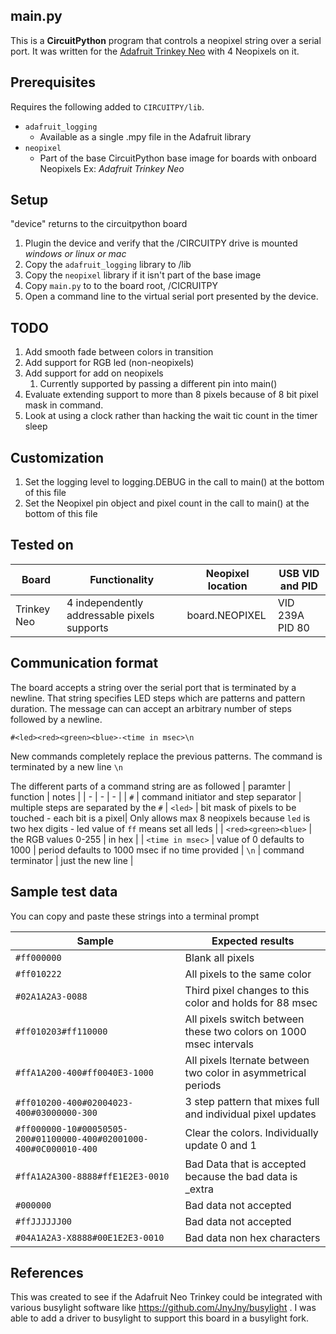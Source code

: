 ## main.py
This is a **CircuitPython** program that controls a neopixel string over a serial port.  It was written for the [Adafruit Trinkey Neo](https://www.adafruit.com/product/4870) with 4 Neopixels on it.

## Prerequisites
Requires the following added to `CIRCUITPY/lib`.  
* `adafruit_logging`
    * Available as a single .mpy file in the Adafruit library
* `neopixel`
    * Part of the base CircuitPython base image for boards with onboard Neopixels Ex: _Adafruit Trinkey Neo_

## Setup
"device" returns to the circuitpython board

1. Plugin the device and verify that the /CIRCUITPY drive is mounted _windows or linux or mac_
1. Copy the `adafruit_logging` library to /lib
1. Copy the `neopixel` library if it isn't part of the base image
1. Copy `main.py` to to the board root, /CICRUITPY
1. Open a command line to the virtual serial port presented by the device.

## TODO
1. Add smooth fade between colors in transition
1. Add support for RGB led (non-neopixels)
1. Add support for add on neopixels
    1. Currently supported by passing a different pin into main()
1. Evaluate extending support to more than 8 pixels because of 8 bit pixel mask in command.
1. Look at using a clock rather than hacking the wait tic count in the timer sleep

## Customization
1. Set the logging level to logging.DEBUG in the call to main() at the bottom of this file
1. Set the Neopixel pin object and pixel count in the call to main() at the bottom of this file

## Tested on
| Board | Functionality | Neopixel location |  USB VID and PID |
| - | - | - | - |
| Trinkey Neo | 4 independently addressable pixels supports | board.NEOPIXEL | VID 239A  PID 80  |

## Communication format
The board accepts a string over the serial port that is terminated by a newline. That string specifies LED steps which are patterns and pattern duration. The message can can accept an arbitrary number of steps followed by a newline. 
```
#<led><red><green><blue>-<time in msec>\n
```

New commands completely replace the previous patterns. The command is terminated by a new line `\n`

The different parts of a command string are as followed
| paramter | function | notes |
| - | - | - |
| `#` | command initiator and step separator | multiple steps are separated by the `#`
| `<led>` | bit mask of pixels to be touched - each bit is a pixel| Only allows max 8 neopixels because `led` is two hex digits - led value of `ff` means set all leds |
| `<red><green><blue>` | the RGB values 0-255 | in hex |
| `<time in msec>` | value of 0 defaults to 1000 |  period defaults to 1000 msec if no time provided
| `\n` | command terminator | just the new line |

## Sample test data
You can copy and paste these strings into a terminal prompt

| Sample | Expected results |
| - | - |
| `#ff000000` | Blank all pixels |
| `#ff010222` | All pixels to the same color |
| `#02A1A2A3-0088` | Third pixel changes to this color and holds for 88 msec |
| `#ff010203#ff110000` | All pixels switch between these two colors on 1000 msec intervals
| `#ffA1A200-400#ff0040E3-1000` | All pixels lternate between two color in asymmetrical periods |
| `#ff010200-400#02004023-400#03000000-300` | 3 step pattern that mixes full and individual pixel updates |
| `#ff000000-10#00050505-200#01100000-400#02001000-400#0C000010-400` | Clear the colors. Individually update 0 and 1 | set 2 and 3 (bit 4 and 8 ) at same time |
| `#ffA1A2A300-8888#ffE1E2E3-0010` | Bad Data that is accepted because the bad data is _extra |
| `#000000` | Bad data not accepted |
| `#ffJJJJJJ00` | Bad data not accepted |
| `#04A1A2A3-X8888#00E1E2E3-0010`| Bad data non hex characters |

## References

This was created to see if the Adafruit Neo Trinkey could be integrated with various busylight software like https://github.com/JnyJny/busylight . I was able to add a driver to busylight to support this board in a busylight fork.
